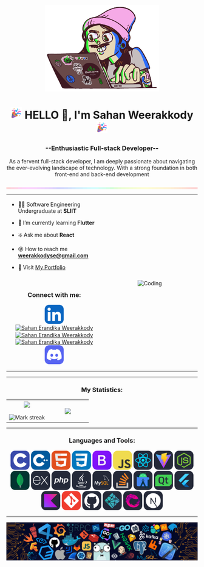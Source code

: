 <p align="center"><img src="https://github.com/iamsahan/cool-gifs-github/blob/main/images/06f21a161921919.63cd7887d0a70.gif" alt="Alt Text" width="300px"></p>
<h1 align="center"> <img src="https://github.com/iamsahan/cool-gifs-github/blob/main/images/213844263-a8897a51-32f4-4b3b-b5c2-e1528b89f6f3.png" width = 30px/>  HELLO 👋, I'm Sahan Weerakkody   <img src="https://github.com/iamsahan/cool-gifs-github/blob/main/images/213844263-a8897a51-32f4-4b3b-b5c2-e1528b89f6f3.png" width = 30px/></h1>
<h3 align="center"> --Enthusiastic Full-stack Developer-- </h3>
<p align="center"> As a fervent full-stack developer, I am deeply passionate about navigating the ever-evolving landscape of technology. With a strong foundation in both front-end and back-end development </p>
<p align="center"> <img src="https://github.com/iamsahan/cool-gifs-github/blob/main/images/212284115-f47cd8ff-2ffb-4b04-b5bf-4d1c14c0247f.gif" alt="sahan-weerakkody" /> </p>

<table align="center">
<tr border="none">
<td width="50%" align="left">

- 🧑‍🎓 Software Engineering Undergraduate at **SLIIT**

- 🔰 I’m currently learning **Flutter**

- ❇️ Ask me about **React**

- 😜 How to reach me **weerakkodyse@gmail.com**
  
- 🌵 Visit <a href="https://iamsahan.live/">My Portfolio</a>

<br/>
<h3 align="center">Connect with me:</h3>
<p align="center">
<a href="https://linkedin.com/in/sahanerandikaweerakkody" target="blank"><img align="center" src="https://github.com/tandpfun/skill-icons/blob/main/icons/LinkedIn.svg" alt="Sahan Erandika Weerakkody" height="50" width="50" /></a>
<a href="https://stackoverflow.com/users/21332301/iamsahan" target="blank"><img align="center" src="https://raw.githubusercontent.com/rahuldkjain/github-profile-readme-generator/master/src/images/icons/Social/stack-overflow.svg" alt="Sahan Erandika Weerakkody" height="50" width="50" /></a>
<a href="https://facebook.com" target="blank"><img align="center" src="https://raw.githubusercontent.com/rahuldkjain/github-profile-readme-generator/master/src/images/icons/Social/facebook.svg" alt="Sahan Erandika Weerakkody" height="50" width="50" /></a>
<a href="https://www.instagram.com" target="blank"><img align="center" src="https://www.edigitalagency.com.au/wp-content/uploads/new-Instagram-icon-png-full-colour.png" alt="Sahan Erandika Weerakkody" height="50" width="50" /></a>
<a href="https://https://discord.com/users/1081609684194168996" target="blank"><img align="center" src="https://github.com/tandpfun/skill-icons/blob/main/icons/Discord.svg" alt="Sahan Erandika Weerakkody" height="50" width="50" /></a>  
</p>

</td>
<td width="50%" align="center">

  <img align="center" alt="Coding" width="400" src="https://github.com/iamsahan/cool-gifs-github/blob/main/images/212741999-016fddbd-617a-4448-8042-0ecf907aea25.gif">

  
  </td>
</tr>
</table>

---

<h3 align="center">My Statistics:</h3>
<p align="center">
<table align="center">
<tr border="none">
<td width="50%" align="center">
  
  <img  align="center"  src="https://github-readme-stats.vercel.app/api?username=iamsahan&theme=dark&show_icons=true&count_private=true" />
  <br></br>
  <img  title="🔥 Get streak stats for your profile at git.io/streak-stats" alt="Mark streak" src="https://github-readme-streak-stats.herokuapp.com/?user=iamsahan&theme=dark&hide_border=false" /> 
</td>
<td width="50%" align="center">

  <img  align="center"  src="https://github-readme-stats.anuraghazra1.vercel.app/api/top-langs/?username=iamsahan&theme=dark&hide_border=false&no-bg=true&no-frame=true&langs_count=10"/>
  
  </td>
</tr>
</table>

---

<h3 align="center">Languages and Tools:</h3>
<p align="center"> 
  <img src="https://github.com/tandpfun/skill-icons/blob/main/icons/C.svg" alt="c" width="50" height="50"/>
  <img src="https://github.com/tandpfun/skill-icons/blob/main/icons/CPP.svg" alt="c" width="50" height="50"/>
  <img src="https://github.com/tandpfun/skill-icons/blob/main/icons/HTML.svg" alt="c" width="50" height="50"/>
  <img src="https://github.com/tandpfun/skill-icons/blob/main/icons/CSS.svg" alt="c" width="50" height="50"/>
  <img src="https://github.com/tandpfun/skill-icons/blob/main/icons/Bootstrap.svg" alt="c" width="50" height="50"/>
  <img src="https://github.com/tandpfun/skill-icons/blob/main/icons/JavaScript.svg" alt="c" width="50" height="50"/>
  <img src="https://github.com/tandpfun/skill-icons/blob/main/icons/React-Dark.svg" alt="c" width="50" height="50"/>
  <img src="https://github.com/tandpfun/skill-icons/blob/main/icons/Vite-Dark.svg" alt="c" width="50" height="50"/>
  <img src="https://github.com/tandpfun/skill-icons/blob/main/icons/NodeJS-Dark.svg" alt="c" width="50" height="50"/>
  <img src="https://github.com/tandpfun/skill-icons/blob/main/icons/MongoDB.svg" alt="c" width="50" height="50"/>
  <img src="https://github.com/tandpfun/skill-icons/blob/main/icons/ExpressJS-Dark.svg" alt="c" width="50" height="50"/>
  <img src="https://github.com/tandpfun/skill-icons/blob/main/icons/PHP-Dark.svg" alt="c" width="50" height="50"/>
  <img src="https://github.com/tandpfun/skill-icons/blob/main/icons/Java-Dark.svg" alt="c" width="50" height="50"/>
  <img src="https://github.com/tandpfun/skill-icons/blob/main/icons/MySQL-Dark.svg" alt="c" width="50" height="50"/>
  <img src="https://github.com/tandpfun/skill-icons/blob/main/icons/StackOverflow-Dark.svg" alt="c" width="50" height="50"/>
  <img src="https://github.com/tandpfun/skill-icons/blob/main/icons/AndroidStudio-Dark.svg" alt="c" width="50" height="50"/>
  <img src="https://github.com/tandpfun/skill-icons/blob/main/icons/QT-Dark.svg" alt="c" width="50" height="50"/>
  <img src="https://github.com/tandpfun/skill-icons/blob/main/icons/Flutter-Dark.svg" alt="c" width="50" height="50"/>
  <img src="https://github.com/tandpfun/skill-icons/blob/main/icons/Kotlin-Dark.svg" alt="c" width="50" height="50"/>
  <img src="https://github.com/tandpfun/skill-icons/blob/main/icons/Git.svg" alt="c" width="50" height="50"/>
  <img src="https://github.com/tandpfun/skill-icons/blob/main/icons/Github-Dark.svg" alt="c" width="50" height="50"/>
  <img src="https://github.com/tandpfun/skill-icons/blob/main/icons/Netlify-Dark.svg" alt="c" width="50" height="50"/>
  <img src="https://github.com/tandpfun/skill-icons/blob/main/icons/ReactiveX-Dark.svg" alt="c" width="50" height="50"/>
  <img src="https://github.com/tandpfun/skill-icons/blob/main/icons/NextJS-Dark.svg" alt="c" width="50" height="50"/>
</p>

---

<img align="center" src="https://github.com/iamsahan/cool-gifs-github/blob/main/images/240304586-d48893bd-0757-481c-8d7e-ba3e163feae7-2.png" />
